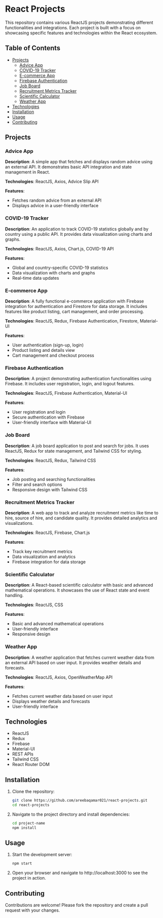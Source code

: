# React Projects

This repository contains various ReactJS projects demonstrating different functionalities and integrations. Each project is built with a focus on showcasing specific features and technologies within the React ecosystem.

## Table of Contents

- [Projects](#projects)
  - [Advice App](#advice-app)
  - [COVID-19 Tracker](#covid-19-tracker)
  - [E-commerce App](#e-commerce-app)
  - [Firebase Authentication](#firebase-authentication)
  - [Job Board](#job-board)
  - [Recruitment Metrics Tracker](#recruitment-metrics-tracker)
  - [Scientific Calculator](#scientific-calculator)
  - [Weather App](#weather-app)
- [Technologies](#technologies)
- [Installation](#installation)
- [Usage](#usage)
- [Contributing](#contributing)

## Projects

### Advice App

**Description**: A simple app that fetches and displays random advice using an external API. It demonstrates basic API integration and state management in React.

**Technologies**: ReactJS, Axios, Advice Slip API

**Features**:
- Fetches random advice from an external API
- Displays advice in a user-friendly interface

### COVID-19 Tracker

**Description**: An application to track COVID-19 statistics globally and by country using a public API. It provides data visualization using charts and graphs.

**Technologies**: ReactJS, Axios, Chart.js, COVID-19 API

**Features**:
- Global and country-specific COVID-19 statistics
- Data visualization with charts and graphs
- Real-time data updates

### E-commerce App

**Description**: A fully functional e-commerce application with Firebase integration for authentication and Firestore for data storage. It includes features like product listing, cart management, and order processing.

**Technologies**: ReactJS, Redux, Firebase Authentication, Firestore, Material-UI

**Features**:
- User authentication (sign-up, login)
- Product listing and details view
- Cart management and checkout process

### Firebase Authentication

**Description**: A project demonstrating authentication functionalities using Firebase. It includes user registration, login, and logout features.

**Technologies**: ReactJS, Firebase Authentication, Material-UI

**Features**:
- User registration and login
- Secure authentication with Firebase
- User-friendly interface with Material-UI

### Job Board

**Description**: A job board application to post and search for jobs. It uses ReactJS, Redux for state management, and Tailwind CSS for styling.

**Technologies**: ReactJS, Redux, Tailwind CSS

**Features**:
- Job posting and searching functionalities
- Filter and search options
- Responsive design with Tailwind CSS

### Recruitment Metrics Tracker

**Description**: A web app to track and analyze recruitment metrics like time to hire, source of hire, and candidate quality. It provides detailed analytics and visualizations.

**Technologies**: ReactJS, Firebase, Chart.js

**Features**:
- Track key recruitment metrics
- Data visualization and analytics
- Firebase integration for data storage

### Scientific Calculator

**Description**: A React-based scientific calculator with basic and advanced mathematical operations. It showcases the use of React state and event handling.

**Technologies**: ReactJS, CSS

**Features**:
- Basic and advanced mathematical operations
- User-friendly interface
- Responsive design

### Weather App

**Description**: A weather application that fetches current weather data from an external API based on user input. It provides weather details and forecasts.

**Technologies**: ReactJS, Axios, OpenWeatherMap API

**Features**:
- Fetches current weather data based on user input
- Displays weather details and forecasts
- User-friendly interface

## Technologies

- ReactJS
- Redux
- Firebase
- Material-UI
- REST APIs
- Tailwind CSS
- React Router DOM

## Installation

1. Clone the repository:

   ```bash
   git clone https://github.com/areebaqamar021/react-projects.git
   cd react-projects
   ```

2. Navigate to the project directory and install dependencies:
   ```bash
   cd project-name
   npm install

## Usage

1. Start the development server:

   ```bash
   npm start
   ```

2. Open your browser and navigate to http://localhost:3000 to see the project in action.

  ## Contributing

  Contributions are welcome! Please fork the repository and create a pull request with your changes.
